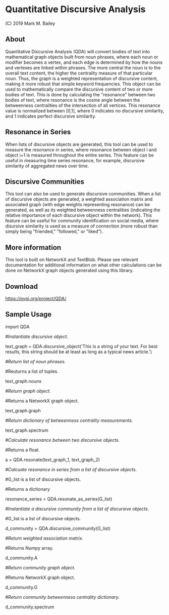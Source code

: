 # Quantitative Discursive Analysis

(C) 2019 Mark M. Bailey

## About
Quantitative Discursive Analysis (QDA) will convert bodies of text into mathematical graph objects built from noun phrases, where each noun or modifier becomes a vertex, and each edge is determined by how the nouns and vertexes are linked within phrases.  The more central the noun is to the overall text content, the higher the centrality measure of that particular noun.  Thus, the graph is a weighted representation of discursive content, making it more robust that simple keyword frequencies.  This object can be used to mathematically compare the discursive content of two or more bodies of text.  This is done by calculating the "resonance" between two bodies of text, where resonance is the cosine angle between the betweenness centralities of the intersection of all vertices.  This resonance value is normalized between [0,1], where 0 indicates no discursive similarity, and 1 indicates perfect discursive similarity.

## Resonance in Series
When lists of discursive objects are generated, this tool can be used to measure the resonance in series, where resonance between object i and object i+1 is measured throughout the entire series.  This feature can be useful in measuring time series resonance, for example, discursive similarity of aggregated news over time.

## Discursive Communities
This tool can also be used to generate discursive communities.  When a list of discursive objects are generated, a weighted association matrix and associated graph (with edge weights representing resonance) can be generated, as well as its weighted betweenness centralities (indicating the relative importance of each discursive object within the network).  This feature can be useful for community identification on social media, where disursive similarity is used as a measure of connection (more robust than simply being "friended," "followed," or "liked").

## More information
This tool is built on NetworkX and TextBlob.  Please see relevant documentation for additional information on what other calculations can be done on NetworkX graph objects generated using this library.

## Download
https://pypi.org/project/QDA/

## Sample Usage

import QDA

*#Instantiate discursive object.*  

text_graph = QDA.discursive_object('This is a string of your text.  For best results, this string should be at least as long as a typical news article.')  


*#Return list of noun phrases.*  

#Reuturns a list of tuples.  

text_graph.nouns  


*#Return graph object.*  

#Returns a NetworkX graph object.  

text_graph.graph  


*#Return dictionary of betweenness centrality measurements.*  

text_graph.spectrum  


*#Calculate resonance between two discursive objects.*  

#Returns a float.  

a = QDA.resonate(text_graph_1, text_graph_2)  


*#Calcuate resonance in series from a list of discursive objects.*  

#G_list is a list of discursive objects.  

#Returns a dictionary  

resonance_series = QDA.resonate_as_series(G_list)  


*#Instantiate a discursive community from a list of discursive objects.*  

#G_list is a list of discursive objects.  

d_community = QDA.discursive_community(G_list)  


*#Return weighted association matrix.*  

#Returns Numpy array.  

d_community.A  


*#Return community graph object.*  

#Returns NetworkX graph object.  

d_community.G  


*#Return community betweenness centrality dictionary.*  

d_community.spectrum  

